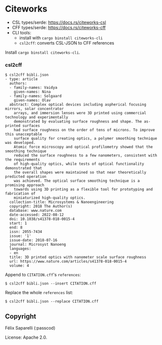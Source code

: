 # Citeworks

- CSL types/serde: https://docs.rs/citeworks-csl
- CFF types/serde: https://docs.rs/citeworks-cff
- CLI tools:
  - install with `cargo binstall citeworks-cli`
  - `csl2cff`: converts CSL-JSON to CFF references

Install `cargo binstall citeworks-cli`.

### csl2cff

```console
$ csl2cff bibli.json
- type: article
  authors:
  - family-names: Vaidya
    given-names: Nina
  - family-names: Solgaard
    given-names: Olav
  abstract: Complex optical devices including aspherical focusing mirrors, solar concentrator
    arrays, and immersion lenses were 3D printed using commercial technology and experimentally
    demonstrated by evaluating surface roughness and shape. The as-printed surfaces
    had surface roughness on the order of tens of microns. To improve this unacceptable
    surface quality for creating optics, a polymer smoothing technique was developed.
    Atomic force microscopy and optical profilometry showed that the smoothing technique
    reduced the surface roughness to a few nanometers, consistent with the requirements
    of high-quality optics, while tests of optical functionality demonstrated that
    the overall shapes were maintained so that near theoretically predicted operation
    was achieved. The optical surface smoothing technique is a promising approach
    towards using 3D printing as a flexible tool for prototyping and fabrication of
    miniaturized high-quality optics.
  collection-title: Microsystems & Nanoengineering
  copyright: 2018 The Author(s)
  database: www.nature.com
  date-accessed: 2022-08-12
  doi: 10.1038/s41378-018-0015-4
  start: 1
  end: 8
  issn: 2055-7434
  issue: '1'
  issue-date: 2018-07-16
  journal: Microsyst Nanoeng
  languages:
  - en
  title: 3D printed optics with nanometer scale surface roughness
  url: https://www.nature.com/articles/s41378-018-0015-4
  volume: 4
```

Append to `CITATION.cff`'s `references`:

```console
$ csl2cff bibli.json --insert CITATION.cff
```

Replace the whole `references` list:

```console
$ csl2cff bibli.json --replace CITATION.cff
```

## Copyright

Félix Saparelli (:passcod)

License: Apache 2.0.
